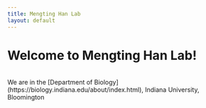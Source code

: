 ```yaml
---
title: Mengting Han Lab
layout: default
---
```


# Welcome to Mengting Han Lab!
<br>
We are in the [Department of Biology](https://biology.indiana.edu/about/index.html), Indiana University, Bloomington
